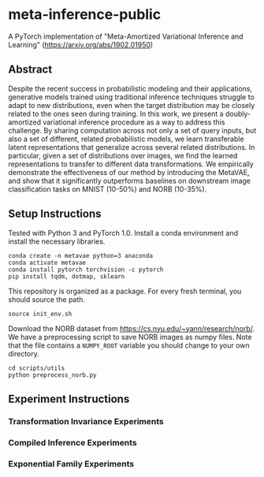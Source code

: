 # meta-inference-public
A PyTorch implementation of "Meta-Amortized Variational Inference and Learning" (https://arxiv.org/abs/1902.01950)

## Abstract
Despite the recent success in probabilistic modeling and their applications, generative models trained using traditional inference techniques struggle to adapt to new distributions, even when the target distribution may be closely related to the ones seen during training. In this work, we present a doubly-amortized variational inference procedure as a way to address this challenge. By sharing computation across not only a set of query inputs, but also a set of different, related probabilistic models, we learn transferable latent representations that generalize across several related distributions. In particular, given a set of distributions over images, we find the learned representations to transfer to different data transformations. We empirically demonstrate the effectiveness of our method by introducing the MetaVAE, and show that it significantly outperforms baselines on downstream image classification tasks on MNIST (10-50%) and NORB (10-35%).

## Setup Instructions
Tested with Python 3 and PyTorch 1.0. Install a conda environment and install the necessary libraries.
```
conda create -n metavae python=3 anaconda
conda activate metavae
conda install pytorch torchvision -c pytorch
pip install tqdm, dotmap, sklearn
```
This repository is organized as a package. For every fresh terminal, you should source the path.
```
source init_env.sh
```
Download the NORB dataset from https://cs.nyu.edu/~yann/research/norb/. We have a preprocessing script to save NORB images as numpy files. Note that the file contains a `NUMPY_ROOT` variable you should change to your own directory.
```
cd scripts/utils
python preprocess_norb.py
```

## Experiment Instructions

### Transformation Invariance Experiments

### Compiled Inference Experiments

### Exponential Family Experiments

